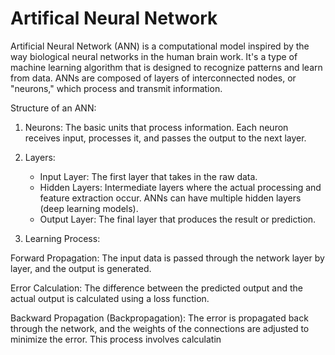 # Artifical Neural Network
Artificial Neural Network (ANN) is a computational model inspired by the way biological neural networks in the human brain work. It's a type of machine learning algorithm that is designed to recognize patterns and learn from data. ANNs are composed of layers of interconnected nodes, or "neurons," which process and transmit information.

Structure of an ANN:

1. Neurons: The basic units that process information. Each neuron receives input, processes it, and passes the output to the next layer.
2. Layers:
    * Input Layer: The first layer that takes in the raw data.
    * Hidden Layers: Intermediate layers where the actual processing and feature extraction occur. ANNs can have multiple hidden layers (deep 
      learning models).
    * Output Layer: The final layer that produces the result or prediction.

3. Learning Process:

Forward Propagation: The input data is passed through the network layer by layer, and the output is generated.

Error Calculation: The difference between the predicted output and the actual output is calculated using a loss function.

Backward Propagation (Backpropagation): The error is propagated back through the network, and the weights of the connections are adjusted to minimize the error. This process involves calculatin
